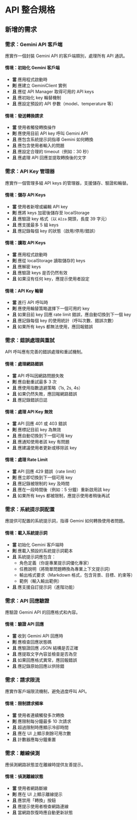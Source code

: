 # API 整合規格

## 新增的需求

### 需求：Gemini API 客戶端
應實作一個封裝 Gemini API 的客戶端類別，處理所有 API 通訊。

#### 情境：初始化 Gemini 客戶端
- **當** 應用程式啟動時
- **則** 應建立 GeminiClient 實例
- **且** 應從 API Manager 取得可用的 API keys
- **且** 應初始化 key 輪替機制
- **且** 應設定預設的 API 參數（model、temperature 等）

#### 情境：發送轉換請求
- **當** 使用者觸發轉換操作
- **則** 應使用目前 API key 呼叫 Gemini API
- **且** 應包含系統提示詞指導 Gemini 如何轉換
- **且** 應包含使用者輸入的問題
- **且** 應設定合理的 timeout（例如：30 秒）
- **且** 應處理 API 回應並提取轉換後的文字

### 需求：API Key 管理器
應實作一個管理多組 API keys 的管理器，支援儲存、驗證和輪替。

#### 情境：儲存 API Keys
- **當** 使用者新增或編輯 API key
- **則** 應將 keys 加密後儲存至 localStorage
- **且** 應驗證 key 格式（以 `AIza` 開頭，長度 39 字元）
- **且** 應支援最多 5 組 keys
- **且** 應記錄每個 key 的狀態（啟用/停用/錯誤）

#### 情境：讀取 API Keys
- **當** 應用程式啟動時
- **則** 應從 localStorage 讀取儲存的 keys
- **且** 應解密 keys
- **且** 應驗證 keys 是否仍然有效
- **且** 如果沒有任何 key，應提示使用者設定

#### 情境：API Key 輪替
- **當** 進行 API 呼叫時
- **則** 應使用輪替策略選擇下一個可用的 key
- **且** 如果目前 key 回應 rate limit 錯誤，應自動切換到下一個 key
- **且** 應記錄每個 key 的使用統計（呼叫次數、錯誤次數）
- **且** 如果所有 keys 都無法使用，應回報錯誤

### 需求：錯誤處理與重試
API 呼叫應有完善的錯誤處理和重試機制。

#### 情境：處理網路錯誤
- **當** API 呼叫因網路問題失敗
- **則** 應自動重試最多 3 次
- **且** 應使用指數退避策略（1s, 2s, 4s）
- **且** 如果仍然失敗，應回報網路錯誤
- **且** 應記錄錯誤日誌

#### 情境：處理 API Key 無效
- **當** API 回應 401 或 403 錯誤
- **則** 應標記目前 key 為無效
- **且** 應自動切換到下一個可用 key
- **且** 應通知使用者該 key 有問題
- **且** 應建議使用者更新或移除該 key

#### 情境：處理 Rate Limit
- **當** API 回應 429 錯誤（rate limit）
- **則** 應立即切換到下一個可用 key
- **且** 應記錄被限制的 key 及時間
- **且** 應在一段時間後（例如：5 分鐘）重新啟用該 key
- **且** 如果所有 keys 都被限制，應提示使用者稍後再試

### 需求：系統提示詞配置
應提供可配置的系統提示詞，指導 Gemini 如何轉換使用者問題。

#### 情境：載入系統提示詞
- **當** 初始化 Gemini 客戶端時
- **則** 應載入預設的系統提示詞範本
- **且** 系統提示詞應包含：
  - 角色定義（你是專業提示詞優化專家）
  - 任務說明（將簡單問題轉換為專業上下文提示詞）
  - 輸出格式要求（Markdown 格式，包含背景、目標、約束等）
  - 範例（輸入輸出範例）
- **且** 應支援自訂提示詞（進階功能）

### 需求：API 回應驗證
應驗證 Gemini API 的回應格式和內容。

#### 情境：驗證 API 回應
- **當** 收到 Gemini API 回應時
- **則** 應檢查回應狀態碼
- **且** 應驗證回應 JSON 結構是否正確
- **且** 應提取文字內容並檢查是否為空
- **且** 如果回應格式異常，應回報錯誤
- **且** 應記錄原始回應以供除錯

### 需求：請求限流
應實作客戶端限流機制，避免過度呼叫 API。

#### 情境：限制請求頻率
- **當** 使用者連續觸發多次轉換
- **則** 應限制每分鐘最多 10 次請求
- **且** 超過限制時應顯示冷卻時間
- **且** 應在 UI 上顯示剩餘可用次數
- **且** 計數器應每分鐘重置

### 需求：離線偵測
應偵測網路狀態並在離線時提供友善提示。

#### 情境：偵測離線狀態
- **當** 使用者網路斷線
- **則** 應在 UI 上顯示離線提示
- **且** 應禁用「轉換」按鈕
- **且** 應提示使用者檢查網路連線
- **且** 當網路恢復時應自動更新狀態
